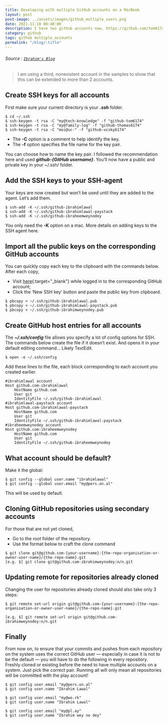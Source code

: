 ```yaml
---
title: Developing with multiple GitHub accounts on a MacBook
layout: post
post-image: ../assets/images/github_multiple_users.png
date: 2021-11-10 00:40:00
description: I have two github accounts now. https://github.com/tom6174 and https://github.com/thomas6174. Both are very active accounts. This post outlines how I setup my MacBook for easy git usage.
category: github
tags: github multiple_accounts
permalink: "/blog/:title"
---
```


###### Source : [`Ibrahim's Blog`](https://medium.com/@ibrahimlawal/developing-with-multiple-github-accounts-on-one-macbook-94ff6d4ab9ca)


> I am using a third, nonexistent account in the samples to show that this can be extended to more than 2 accounts.
	
## Create SSH keys for all accounts
First make sure your current directory is your ***.ssh*** folder.

```
$ cd ~/.ssh 
$ ssh-keygen -t rsa -C "my@tech-knowledge" -f "github-tom6174" 
$ ssh-keygen -t rsa -C "my@family-log" -f "github-thomas6174" 
$ ssh-keygen -t rsa -C "moi@uc-" -f "github-ucsky6174" 
```

* The **-C** option is a comment to help identify the key.
* The **-f** option specifies the file name for the key pair.


You can choose how to name the key pair. I followed the recommendation here and used ***github-{GitHub username}***.
You’ll now have a public and private key in your ~/.ssh/ folder.

## Add the SSH keys to your SSH-agent
Your keys are now created but won’t be used until they are added to the agent. Let’s add them.

```
$ ssh-add -K ~/.ssh/github-ibrahimlawal
$ ssh-add -K ~/.ssh/github-ibrahimlawal-paystack
$ ssh-add -K ~/.ssh/github-ibraheemweynodey
```

You only need the **-K** option on a mac. More details on adding keys to the SSH agent here.

## Import all the public keys on the corresponding GitHub accounts

You can quickly copy each key to the clipboard with the commands below. After each copy,
* Visit [here](https://github.com/settings/keys){:target="_blank"} while logged in to the corresponding GitHub account; 
* Click the ‘New SSH key’ button and paste the public key from clipboard.

```
$ pbcopy < ~/.ssh/github-ibrahimlawal.pub
$ pbcopy < ~/.ssh/github-ibrahimlawal-paystack.pub
$ pbcopy < ~/.ssh/github-ibrahimweynodey.pub
```


## Create GitHub host entries for all accounts
The ***~/.ssh/config*** file allows you specify a lot of config options for SSH. The commands below create the file if it doesn’t exist. And opens it in your default editing command… Likely TextEdit.

```
$ open -e ~/.ssh/config
```

Add these lines to the file, each block corresponding to each account you created earlier.
```
#ibrahimlawal account
Host github.com-ibrahimlawal
    HostName github.com
    User git
    IdentityFile ~/.ssh/github-ibrahimlawal
#ibrahimlawal-paystack account
Host github.com-ibrahimlawal-paystack
    HostName github.com
    User git
    IdentityFile ~/.ssh/github-ibrahimlawal-paystack
#ibraheemweynodey account
Host github.com-ibraheemweynodey
    HostName github.com
    User git
    IdentityFile ~/.ssh/github-ibraheemweynodey
```    

## What account should be default?
Make it the global:

```
$ git config --global user.name "ibrahimlawal"
$ git config --global user.email "my@pers.on.al"
```
This will be used by default.

## Cloning GitHub repositories using secondary accounts
For those that are not yet cloned,
* Go to the root folder of the repository.
* Use the format below to craft the clone command

```
$ git clone git@github.com-{your-username}:{the-repo-organisation-or-owner-user-name}/{the-repo-name}.git
[e.g. $] git clone git@github.com-ibrahimweynodey:n/n.git
```

## Updating remote for repositories already cloned
Changing the user for repositories already cloned should also take only 3 steps:

```
$ git remote set-url origin git@github.com-{your-username}:{the-repo-organisation-or-owner-user-name}/{the-repo-name}.git

[e.g. $] git remote set-url origin git@github.com-ibrahimweynodey:n/n.git
```

## Finally
From now on, to ensure that your commits and pushes from each repository on the system uses the correct GitHub user — especially in case it is not to be the default — you will have to do the following in every repository. Freshly cloned or existing before the need to have multiple accounts on a system. Just pick the correct pair. Running all will only mean all repositories will be committed with the play account!

```
$ git config user.email "my@pers.on.al"
$ git config user.name "Ibrahim Lawal"

$ git config user.email "my@wo.rk"
$ git config user.name "Ibrahim Lawal"

$ git config user.email "my@pl.ay"
$ git config user.name "Ibrahim wey no dey"
```
